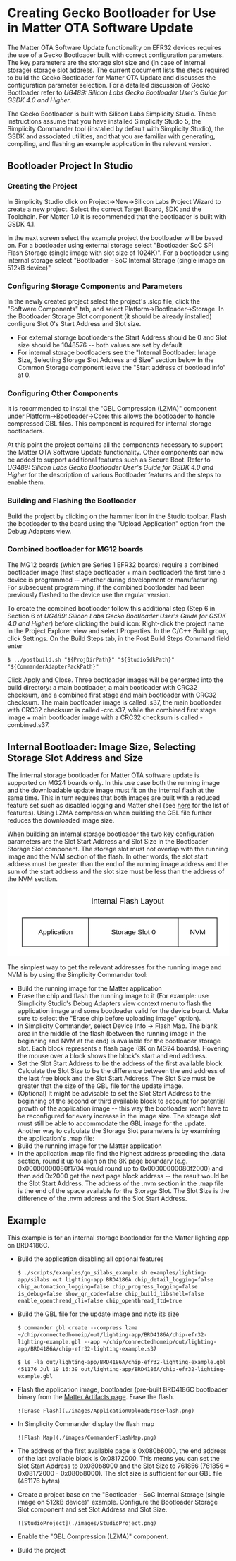 # Creating Gecko Bootloader for Use in Matter OTA Software Update

The Matter OTA Software Update functionality on EFR32 devices requires the use
of a Gecko Bootloader built with correct configuration parameters. The key
parameters are the storage slot size and (in case of internal storage) storage
slot address. The current document lists the steps required to build the Gecko
Bootloader for Matter OTA Update and discusses the configuration parameter
selection. For a detailed discussion of Gecko Bootloader refer to _UG489:
Silicon Labs Gecko Bootloader User's Guide for GSDK 4.0 and Higher_.

The Gecko Bootloader is built with Silicon Labs Simplicity Studio. These
instructions assume that you have installed Simplicity Studio 5, the Simplicity
Commander tool (installed by default with Simplicity Studio), the GSDK and
associated utilities, and that you are familiar with generating, compiling, and
flashing an example application in the relevant version.

## Bootloader Project In Studio

### Creating the Project

In Simplicity Studio click on Project->New->Silicon Labs Project Wizard to
create a new project. Select the correct Target Board, SDK and the Toolchain.
For Matter 1.0 it is recommended that the bootloader is built with GSDK 4.1.

In the next screen select the example project the bootloader will be based on.
For a bootloader using external storage select "Bootloader SoC SPI Flash Storage
(single image with slot size of 1024K)". For a bootloader using internal storage
select "Bootloader - SoC Internal Storage (single image on 512kB device)"

### Configuring Storage Components and Parameters

In the newly created project select the project's .slcp file, click the
"Software Components" tab, and select Platform->Bootloader->Storage. In the
Bootloader Storage Slot component (it should be already installed) configure
Slot 0's Start Address and Slot size.

-   For external storage bootloaders the Start Address should be 0 and Slot size
        should be 1048576 -- both values are set by default
-   For internal storage bootloaders see the "Internal Bootloader: Image Size,
        Selecting Storage Slot Address and Size" section below In the Common Storage
        component leave the "Start address of bootload info" at 0.

### Configuring Other Components

It is recommended to install the "GBL Compression (LZMA)" component under
Platform->Bootloader->Core: this allows the bootloader to handle compressed GBL
files. This component is required for internal storage bootloaders.

At this point the project contains all the components necessary to support the
Matter OTA Software Update functionality. Other components can now be added to
support additional features such as Secure Boot. Refer to _UG489: Silicon Labs
Gecko Bootloader User's Guide for GSDK 4.0 and Higher_ for the description of
various Bootloader features and the steps to enable them.

### Building and Flashing the Bootloader

Build the project by clicking on the hammer icon in the Studio toolbar. Flash
the bootloader to the board using the "Upload Application" option from the Debug
Adapters view.

### Combined bootloader for MG12 boards

The MG12 boards (which are Series 1 EFR32 boards) require a combined bootloader
image (first stage bootloader + main bootloader) the first time a device is
programmed -- whether during development or manufacturing. For subsequent
programming, if the combined bootloader had been previously flashed to the
device use the regular version.

To create the combined bootloader follow this additional step (Step 6 in Section
6 of _UG489: Silicon Labs Gecko Bootloader User's Guide for GSDK 4.0 and
Higher_) before clicking the build icon: Right-click the project name in the
Project Explorer view and select Properties. In the C/C++ Build group, click
Settings. On the Build Steps tab, in the Post Build Steps Command field enter

```shell
$ ../postbuild.sh "${ProjDirPath}" "${StudioSdkPath}" "${CommanderAdapterPackPath}"
```

Click Apply and Close. Three bootloader images will be generated into the build
directory: a main bootloader, a main bootloader with CRC32 checksum, and a
combined first stage and main bootloader with CRC32 checksum. The main
bootloader image is called <project-name>.s37, the main bootloader with CRC32
checksum is called <projectname>-crc.s37, while the combined first stage image +
main bootloader image with a CRC32 checksum is called
<projectname>-combined.s37.

## Internal Bootloader: Image Size, Selecting Storage Slot Address and Size

The internal storage bootloader for Matter OTA software update is supported on
MG24 boards only. In this use case both the running image and the downloadable
update image must fit on the internal flash at the same time. This in turn
requires that both images are built with a reduced feature set such as disabled
logging and Matter shell (see
[here](./OTA_SOFTWARE_UPDATE.md) for the list of
features). Using LZMA compression when building the GBL file further reduces the
downloaded image size.

When building an internal storage bootloader the two key configuration
parameters are the Slot Start Address and Slot Size in the Bootloader Storage
Slot component. The storage slot must not overlap with the running image and the
NVM section of the flash. In other words, the slot start address must be greater
than the end of the running image address and the sum of the start address and
the slot size must be less than the address of the NVM section.

![Internal Flash Layout](./images/InternalFlashLayout.png)

The simplest way to get the relevant addresses for the running image and NVM is
by using the Simplicity Commander tool:

-   Build the running image for the Matter application
-   Erase the chip and flash the running image to it (For example: use
    Simplicity Studio's Debug Adapters view context menu to flash the
    application image and some bootloader valid for the device board. Make sure
    to select the "Erase chip before uploading image" option).
-   In Simplicity Commander, select Device Info -> Flash Map. The blank area in
    the middle of the flash (between the running image in the beginning and NVM
    at the end) is available for the bootloader storage slot. Each block
    represents a flash page (8K on MG24 boards). Hovering the mouse over a block
    shows the block's start and end address.
-   Set the Slot Start Address to be the address of the first available block.
    Calculate the Slot Size to be the difference between the end address of the
    last free block and the Slot Start Address. The Slot Size must be greater
    that the size of the GBL file for the update image.
-   (Optional) It might be advisable to set the Slot Start Address to the
    beginning of the second or third available block to account for potential
    growth of the application image -- this way the bootloader won't have to be
    reconfigured for every increase in the image size. The storage slot must
    still be able to accommodate the GBL image for the update. Another way to 
    calculate the Storage Slot parameters is by examining the application's .map
    file:
-   Build the running image for the Matter application
-   In the application .map file find the highest address preceding the .data
    section, round it up to align on the 8K page boundary (e.g.
    0x00000000080f1704 would round up to 0x00000000080f2000) and then add 0x2000
    get the next page block address -- the result would be the Slot Start
    Address. The address of the .nvm section in the .map file is the end of the
    space available for the Storage Slot. The Slot Size is the difference of the
    .nvm address and the Slot Start Address.

## Example

This example is for an internal storage bootloader for the Matter lighting app
on BRD4186C.

- Build the application disabling all optional features
  
    ```shell
    $ ./scripts/examples/gn_silabs_example.sh examples/lighting-app/silabs out lighting-app BRD4186A chip_detail_logging=false chip_automation_logging=false chip_progress_logging=false is_debug=false show_qr_code=false chip_build_libshell=false enable_openthread_cli=false chip_openthread_ftd=true
    ```

- Build the GBL file for the update image and note its size

    ```shell
    $ commander gbl create --compress lzma ~/chip/connectedhomeip/out/lighting-app/BRD4186A/chip-efr32-lighting-example.gbl --app ~/chip/connectedhomeip/out/lighting-app/BRD4186A/chip-efr32-lighting-example.s37
    ```

    ```shell
    $ ls -la out/lighting-app/BRD4186A/chip-efr32-lighting-example.gbl
    451176 Jul 19 16:39 out/lighting-app/BRD4186A/chip-efr32-lighting-example.gbl
    ```

-   Flash the application image, bootloader (pre-built BRD4186C bootloader
    binary from the [Matter Artifacts page](./ARTIFACTS.md). Erase the flash.

        ![Erase Flash](./images/ApplicationUploadEraseFlash.png)

-   In Simplicity Commander display the flash map
  
        ![Flash Map](./images/CommanderFlashMap.png)

-   The address of the first available page is 0x080b8000, the end address of
       the last available block is 0x08172000. This means you can set the Slot
        Start Address to 0x080b8000 and the Slot Size to 761856 (761856 =
        0x08172000 - 0x080b8000). The slot size is sufficient for our GBL file
        (451176 bytes)
-   Create a project base on the "Bootloader - SoC Internal Storage (single
        image on 512kB device)" example. Configure the Bootloader Storage Slot
        component and set Slot Address and Slot Size.

        ![StudioProject](./images/StudioProject.png)

-   Enable the "GBL Compression (LZMA)" component.
-   Build the project
